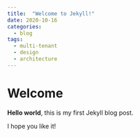 ```yaml
---
title:  "Welcome to Jekyll!"
date: 2020-10-16
categories:
  - blog
tags:
  - multi-tenant
  - design
  - architecture
---
```


# Welcome

**Hello world**, this is my first Jekyll blog post.

I hope you like it!
